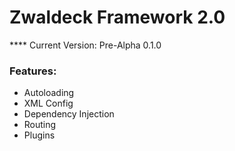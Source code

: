 # Zwaldeck Framework 2.0

**** Current Version: Pre-Alpha 0.1.0

### Features:
- Autoloading
- XML Config
- Dependency Injection
- Routing
- Plugins





